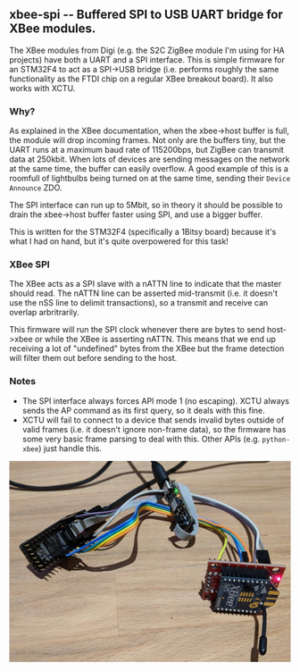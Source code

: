 ## xbee-spi -- Buffered SPI to USB UART bridge for XBee modules.

The XBee modules from Digi (e.g. the S2C ZigBee module I'm using for HA projects) have both a UART and a SPI interface. This is simple firmware for an STM32F4 to act as a SPI->USB bridge (i.e. performs roughly the same functionality as the FTDI chip on a regular XBee breakout board). It also works with XCTU.

### Why?
As explained in the XBee documentation, when the xbee->host buffer is full, the module will drop incoming frames. Not only are the buffers tiny, but the UART runs at a maximum baud rate of 115200bps, but ZigBee can transmit data at 250kbit. When lots of devices are sending messages on the network at the same time, the buffer can easily overflow. A good example of this is a roomfull of lightbulbs being turned on at the same time, sending their `Device Announce` ZDO.

The SPI interface can run up to 5Mbit, so in theory it should be possible to drain the xbee->host buffer faster using SPI, and use a bigger buffer.

This is written for the STM32F4 (specifically a 1Bitsy board) because it's what I had on hand, but it's quite overpowered for this task!

### XBee SPI
The XBee acts as a SPI slave with a nATTN line to indicate that the master should read. The nATTN line can be asserted mid-transmit (i.e. it doesn't use the nSS line to delimit transactions), so a transmit and receive can overlap arbritrarily.

This firmware will run the SPI clock whenever there are bytes to send host->xbee or while the XBee is asserting nATTN. This means that we end up receiving a lot of "undefined" bytes from the XBee but the frame detection will filter them out before sending to the host.

### Notes
- The SPI interface always forces API mode 1 (no escaping). XCTU always sends the AP command as its first query, so it deals with this fine.
- XCTU will fail to connect to a device that sends invalid bytes outside of valid frames (i.e. it doesn't ignore non-frame data), so the firmware has some very basic frame parsing to deal with this. Other APIs (e.g. `python-xbee`) just handle this.

![XBee module, 1Bitsy, Black Magic Probe](doc/xbee-1bitsy-bmp.jpg)
